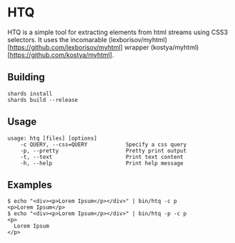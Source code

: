 # HTQ

HTQ is a simple tool for extracting elements from html streams using CSS3 selectors. It uses the incomarable (lexborisov/myhtml)[https://github.com/lexborisov/myhtml] wrapper (kostya/myhtml)[https://github.com/kostya/myhtml].

## Building

```shell
shards install
shards build --release
```

## Usage

```
usage: htq [files] [options]
    -c QUERY, --css=QUERY            Specify a css query
    -p, --pretty                     Pretty print output
    -t, --text                       Print text content
    -h, --help                       Print help message
```

## Examples

```
$ echo "<div><p>Lorem Ipsum</p></div>" | bin/htq -c p
<p>Lorem Ipsum</p>
$ echo "<div><p>Lorem Ipsum</p></div>" | bin/htq -p -c p
<p>
  Lorem Ipsum
</p>
```
